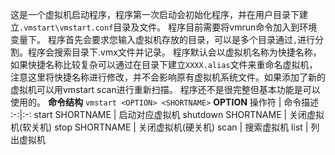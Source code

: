 这是一个虚拟机启动程序，程序第一次启动会初始化程序，并在用户目录下建立`.vmstart\vmstart.conf`目录及文件。
程序目前需要将vmrun命令加入到环境变量下。 
程序首先会要求您输入虚拟机存放的目录，可以是多个目录通过`,`进行分割。程序会搜索目录下.vmx文件并记录。
程序默认会以虚拟机名称为快捷名称，如果快捷名称比较复杂可以通过在目录下建立`XXXX.alias`文件来重命名虚拟机，注意这里将快捷名称进行修改，并不会影响原有虚拟机系统文件。如果添加了新的虚拟机可以用vmstart scan进行重新扫描。
程序还不是很完整但基本功能是可以使用的。
**命令结构**
`vmstart <OPTION> <SHORTNAME>`
**OPTION**
操作符 | 命令描述
:-:|:-:
start SHORTNAME | 启动对应虚拟机
shutdown SHORTNAME | 关闭虚拟机(软关机)
stop SHORTNAME | 关闭虚拟机(硬关机)
scan | 搜索虚拟机
list | 列出虚拟机